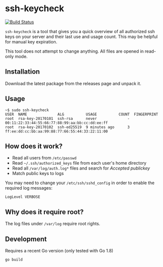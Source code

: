 # ssh-keycheck

[![Build Status](https://travis-ci.org/syxolk/ssh-keycheck.svg?branch=master)](https://travis-ci.org/syxolk/ssh-keycheck)

`ssh-keycheck` is a tool that gives you a quick overview of all authorized
ssh keys on your server and their last use and usage count. This may be
helpful for manual key expiration.

This tool does not attempt to change anything. All files are opened in read-only
mode.

## Installation

Download the latest package from the releases page and unpack it.

## Usage

```
~$ sudo ssh-keycheck
USER  NAME              ALG          USAGE          COUNT  FINGERPRINT
root  rsa-key-20170101  ssh-rsa      never              -  00:11:22:33:44:55:66:77:88:99:aa:bb:cc:dd:ee:ff
root  rsa-key-20170102  ssh-ed25519  9 minutes ago      3  ff:ee:dd:cc:bb:aa:99:88:77:66:55:44:33:22:11:00
```

## How does it work?
- Read all users from `/etc/passwd`
- Read `~/.ssh/authorized_keys` file from each user's home directory
- Read all `/var/log/auth.log*` files and search for *Accepted publickey*
- Match public keys to logs

You may need to change your `/etc/ssh/sshd_config` in order to enable the
required log messages:
```
LogLevel VERBOSE
```

## Why does it require root?
The log files under `/var/log` require root rights.

## Development
Requires a recent Go version (only tested with Go 1.8)

```
go build
```
